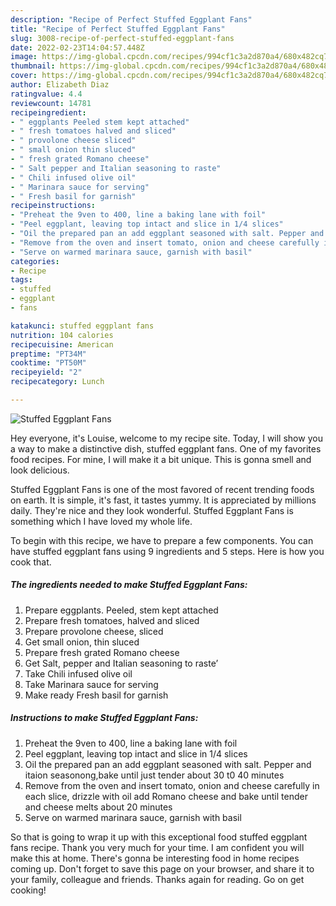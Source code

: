 ```yaml
---
description: "Recipe of Perfect Stuffed Eggplant Fans"
title: "Recipe of Perfect Stuffed Eggplant Fans"
slug: 3008-recipe-of-perfect-stuffed-eggplant-fans
date: 2022-02-23T14:04:57.448Z
image: https://img-global.cpcdn.com/recipes/994cf1c3a2d870a4/680x482cq70/stuffed-eggplant-fans-recipe-main-photo.jpg
thumbnail: https://img-global.cpcdn.com/recipes/994cf1c3a2d870a4/680x482cq70/stuffed-eggplant-fans-recipe-main-photo.jpg
cover: https://img-global.cpcdn.com/recipes/994cf1c3a2d870a4/680x482cq70/stuffed-eggplant-fans-recipe-main-photo.jpg
author: Elizabeth Diaz
ratingvalue: 4.4
reviewcount: 14781
recipeingredient:
- " eggplants Peeled stem kept attached"
- " fresh tomatoes halved and sliced"
- " provolone cheese sliced"
- " small onion thin sluced"
- " fresh grated Romano cheese"
- " Salt pepper and Italian seasoning to raste"
- " Chili infused olive oil"
- " Marinara sauce for serving"
- " Fresh basil for garnish"
recipeinstructions:
- "Preheat the 9ven to 400, line a baking lane with foil"
- "Peel eggplant, leaving top intact and slice in 1/4 slices"
- "Oil the prepared pan an add eggplant seasoned with salt. Pepper and itaion seasonong,bake until just tender about 30 t0 40 minutes"
- "Remove from the oven and insert tomato, onion and cheese carefully in each slice, drizzle with oil add Romano cheese and bake until tender and cheese melts about 20 minutes"
- "Serve on warmed marinara sauce, garnish with basil"
categories:
- Recipe
tags:
- stuffed
- eggplant
- fans

katakunci: stuffed eggplant fans 
nutrition: 104 calories
recipecuisine: American
preptime: "PT34M"
cooktime: "PT50M"
recipeyield: "2"
recipecategory: Lunch

---
```



![Stuffed Eggplant Fans](https://img-global.cpcdn.com/recipes/994cf1c3a2d870a4/680x482cq70/stuffed-eggplant-fans-recipe-main-photo.jpg)

Hey everyone, it's Louise, welcome to my recipe site. Today, I will show you a way to make a distinctive dish, stuffed eggplant fans. One of my favorites food recipes. For mine, I will make it a bit unique. This is gonna smell and look delicious.

Stuffed Eggplant Fans is one of the most favored of recent trending foods on earth. It is simple, it's fast, it tastes yummy. It is appreciated by millions daily. They're nice and they look wonderful. Stuffed Eggplant Fans is something which I have loved my whole life.




To begin with this recipe, we have to prepare a few components. You can have stuffed eggplant fans using 9 ingredients and 5 steps. Here is how you cook that.

<!--inarticleads1-->

##### The ingredients needed to make Stuffed Eggplant Fans:

1. Prepare  eggplants. Peeled, stem kept attached
1. Prepare  fresh tomatoes, halved and sliced
1. Prepare  provolone cheese, sliced
1. Get  small onion, thin sluced
1. Prepare  fresh grated Romano cheese
1. Get  Salt, pepper and Italian seasoning to raste’
1. Take  Chili infused olive oil
1. Take  Marinara sauce for serving
1. Make ready  Fresh basil for garnish




<!--inarticleads2-->

##### Instructions to make Stuffed Eggplant Fans:

1. Preheat the 9ven to 400, line a baking lane with foil
1. Peel eggplant, leaving top intact and slice in 1/4 slices
1. Oil the prepared pan an add eggplant seasoned with salt. Pepper and itaion seasonong,bake until just tender about 30 t0 40 minutes
1. Remove from the oven and insert tomato, onion and cheese carefully in each slice, drizzle with oil add Romano cheese and bake until tender and cheese melts about 20 minutes
1. Serve on warmed marinara sauce, garnish with basil




So that is going to wrap it up with this exceptional food stuffed eggplant fans recipe. Thank you very much for your time. I am confident you will make this at home. There's gonna be interesting food in home recipes coming up. Don't forget to save this page on your browser, and share it to your family, colleague and friends. Thanks again for reading. Go on get cooking!
